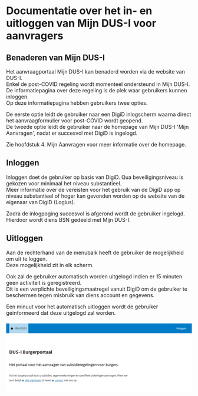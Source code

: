 # Documentatie over het in- en uitloggen van Mijn DUS-I voor aanvragers

## Benaderen van Mijn DUS-I

Het aanvraagportaal Mijn DUS-I kan benaderd worden via de website van DUS-I.  
Enkel de post-COVID regeling wordt momenteel ondersteund in Mijn DUS-I. De informatiepagina over deze regeling is de plek waar gebruikers kunnen inloggen.  
Op deze informatiepagina hebben gebruikers twee opties.  

De eerste optie leidt de gebruiker naar een DigiD inlogscherm waarna direct het aanvraagformulier voor post-COVID wordt geopend.  
De tweede optie leidt de gebruiker naar de homepage van Mijn DUS-I 'Mijn Aanvragen', nadat er succesvol met DigiD is ingelogd.  

Zie hoofdstuk 4. Mijn Aanvragen voor meer informatie over de homepage.

## Inloggen

Inloggen doet de gebruiker op basis van DigiD. Qua beveiligingsniveau is gekozen voor minimaal het niveau substantieel.  
Meer informatie over de vereisten voor het gebruik van de DigiD app op niveau substantieel of hoger kan gevonden worden op de website van de eigenaar van DigiD (Logius).

Zodra de inlogpoging succesvol is afgerond wordt de gebruiker ingelogd. Hierdoor wordt diens BSN gedeeld met Mijn DUS-I.

## Uitloggen

Aan de rechterhand van de menubalk heeft de gebruiker de mogelijkheid om uit te loggen.  
Deze mogelijkheid zit in elk scherm.  

Ook zal de gebruiker automatisch worden uitgelogd indien er 15 minuten geen activiteit is geregistreerd.  
Dit is een verplichte beveiligingsmaatregel vanuit DigiD om de gebruiker te beschermen tegen misbruik van diens account en gegevens.  

Een minuut voor het automatisch uitloggen wordt de gebruiker geïnformeerd dat deze uitgelogd zal worden.

!["Test image"](./images/test_image.png "Title test image")
